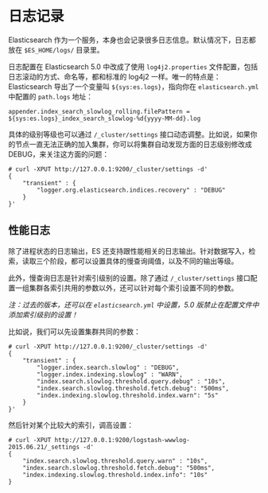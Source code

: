 # 日志记录

Elasticsearch 作为一个服务，本身也会记录很多日志信息。默认情况下，日志都放在 `$ES_HOME/logs/` 目录里。

日志配置在 Elasticsearch 5.0 中改成了使用 `log4j2.properties` 文件配置，包括日志滚动的方式、命名等，都和标准的 log4j2 一样。唯一的特点是：Elasticsearch 导出了一个变量叫 `${sys:es.logs}`，指向你在 `elasticsearch.yml` 中配置的 `path.logs` 地址：

```
appender.index_search_slowlog_rolling.filePattern = ${sys:es.logs}_index_search_slowlog-%d{yyyy-MM-dd}.log
```

具体的级别等级也可以通过 `/_cluster/settings` 接口动态调整。比如说，如果你的节点一直无法正确的加入集群，你可以将集群自动发现方面的日志级别修改成 DEBUG，来关注这方面的问题：

```
# curl -XPUT http://127.0.0.1:9200/_cluster/settings -d'
{
    "transient" : {
        "logger.org.elasticsearch.indices.recovery" : "DEBUG"
    }
}'
```

## 性能日志

除了进程状态的日志输出，ES 还支持跟性能相关的日志输出。针对数据写入，检索，读取三个阶段，都可以设置具体的慢查询阈值，以及不同的输出等级。

此外，慢查询日志是针对索引级别的设置。除了通过 `/_cluster/settings` 接口配置一组集群各索引共用的参数以外，还可以针对每个索引设置不同的参数。

*注：过去的版本，还可以在 `elasticsearch.yml` 中设置，5.0 版禁止在配置文件中添加索引级别的设置！*

比如说，我们可以先设置集群共同的参数：

```
# curl -XPUT http://127.0.0.1:9200/_cluster/settings -d'
{
    "transient" : {
        "logger.index.search.slowlog" : "DEBUG",
        "logger.index.indexing.slowlog" : "WARN",
        "index.search.slowlog.threshold.query.debug" : "10s",
        "index.search.slowlog.threshold.fetch.debug": "500ms",
        "index.indexing.slowlog.threshold.index.warn": "5s"
    }
}'
```

然后针对某个比较大的索引，调高设置：

```
# curl -XPUT http://127.0.0.1:9200/logstash-wwwlog-2015.06.21/_settings -d'
{
    "index.search.slowlog.threshold.query.warn" : "10s",
    "index.search.slowlog.threshold.fetch.debug": "500ms",
    "index.indexing.slowlog.threshold.index.info": "10s"
}
```
